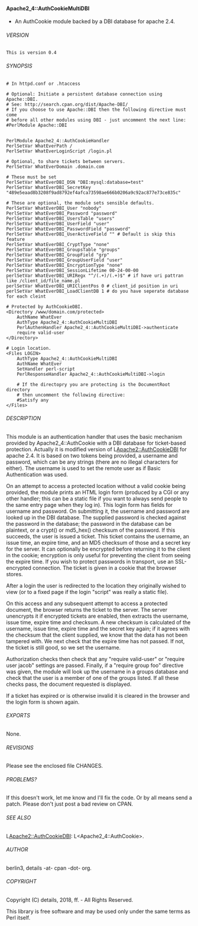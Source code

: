 #### Apache2_4::AuthCookieMultiDBI 
- An AuthCookie module backed by a DBI database for apache 2.4.

###### VERSION

    This is version 0.4


###### SYNOPSIS

    # In httpd.conf or .htaccess

    # Optional: Initiate a persistent database connection using Apache::DBI.
    # See: http://search.cpan.org/dist/Apache-DBI/
    # If you choose to use Apache::DBI then the following directive must come
    # before all other modules using DBI - just uncomment the next line:
    #PerlModule Apache::DBI


    PerlModule Apache2_4::AuthCookieHandler
    PerlSetVar WhatEverPath /
    PerlSetVar WhatEverLoginScript /login.pl

    # Optional, to share tickets between servers.
    PerlSetVar WhatEverDomain .domain.com

    # These must be set
    PerlSetVar WhatEverDBI_DSN "DBI:mysql:database=test"
    PerlSetVar WhatEverDBI_SecretKey "489e5eaad8b3208f9ad8792ef4afca73598ae666b0206a9c92ac877e73ce835c"

    # These are optional, the module sets sensible defaults.
    PerlSetVar WhatEverDBI_User "nobody"
    PerlSetVar WhatEverDBI_Password "password"
    PerlSetVar WhatEverDBI_UsersTable "users"
    PerlSetVar WhatEverDBI_UserField "user"
    PerlSetVar WhatEverDBI_PasswordField "password"
    PerlSetVar WhatEverDBI_UserActiveField "" # Default is skip this feature
    PerlSetVar WhatEverDBI_CryptType "none"
    PerlSetVar WhatEverDBI_GroupsTable "groups"
    PerlSetVar WhatEverDBI_GroupField "grp"
    PerlSetVar WhatEverDBI_GroupUserField "user"
    PerlSetVar WhatEverDBI_EncryptionType "none"
    PerlSetVar WhatEverDBI_SessionLifetime 00-24-00-00
    perlSetVar WhatEverDBI_URIRegx "^/(.+)/(.+)$" # if have uri pattran like /client_id/file_name.pl
    perlSetVar WhatEverDBI_URIClientPos 0 # client_id position in uri
    perlSetVar WhatEverDBI_LoadClientDB 1 # do you have seperate database for each cleint

    # Protected by AuthCookieDBI.
    <Directory /www/domain.com/protected>
        AuthName WhatEver
        AuthType Apache2_4::AuthCookieMultiDBI
        PerlAuthenHandler Apache2_4::AuthCookieMultiDBI->authenticate
        require valid-user
    </Directory>

    # Login location.
    <Files LOGIN>
        AuthType Apache2_4::AuthCookieMultiDBI
        AuthName WhatEver
        SetHandler perl-script
        PerlResponseHandler Apache2_4::AuthCookieMultiDBI->login

        # If the directopry you are protecting is the DocumentRoot directory
        # then uncomment the following directive:
        #Satisfy any
    </Files>

###### DESCRIPTION

This module is an authentication handler that uses the basic mechanism provided
by Apache2_4::AuthCookie with a DBI database for ticket-based protection. Actually
it is modified version of L<Apache2::AuthCookieDBI> for apache 2.4. It
is based on two tokens being provided, a username and password, which can
be any strings (there are no illegal characters for either).  The username is
used to set the remote user as if Basic Authentication was used.

On an attempt to access a protected location without a valid cookie being
provided, the module prints an HTML login form (produced by a CGI or any
other handler; this can be a static file if you want to always send people
to the same entry page when they log in).  This login form has fields for
username and password.  On submitting it, the username and password are looked
up in the DBI database.  The supplied password is checked against the password
in the database; the password in the database can be plaintext, or a crypt()
or md5_hex() checksum of the password.  If this succeeds, the user is issued
a ticket.  This ticket contains the username, an issue time, an expire time,
and an MD5 checksum of those and a secret key for the server.  It can
optionally be encrypted before returning it to the client in the cookie;
encryption is only useful for preventing the client from seeing the expire
time.  If you wish to protect passwords in transport, use an SSL-encrypted
connection.  The ticket is given in a cookie that the browser stores.

After a login the user is redirected to the location they originally wished
to view (or to a fixed page if the login "script" was really a static file).

On this access and any subsequent attempt to access a protected document, the
browser returns the ticket to the server.  The server unencrypts it if
encrypted tickets are enabled, then extracts the username, issue time, expire
time and checksum.  A new checksum is calculated of the username, issue time,
expire time and the secret key again; if it agrees with the checksum that
the client supplied, we know that the data has not been tampered with.  We
next check that the expire time has not passed.  If not, the ticket is still
good, so we set the username.

Authorization checks then check that any "require valid-user" or "require
user jacob" settings are passed.  Finally, if a "require group foo" directive
was given, the module will look up the username in a groups database and
check that the user is a member of one of the groups listed.  If all these
checks pass, the document requested is displayed.

If a ticket has expired or is otherwise invalid it is cleared in the browser
and the login form is shown again.


###### EXPORTS

None.

###### REVISIONS

Please see the enclosed file CHANGES.

###### PROBLEMS?

If this doesn't work, let me know and I'll fix the code. Or by all means send a patch.
Please don't just post a bad review on CPAN.

###### SEE ALSO

L<Apache2::AuthCookieDBI>: L<Apache2_4::AuthCookie>.

###### AUTHOR

berlin3, details -at- cpan -dot- org.

###### COPYRIGHT

Copyright (C) details, 2018, ff. - All Rights Reserved.

This library is free software and may be used only under the same terms as Perl itself.
